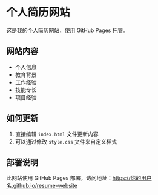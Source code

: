 # 个人简历网站

这是我的个人简历网站，使用 GitHub Pages 托管。

## 网站内容

- 个人信息
- 教育背景
- 工作经验
- 技能专长
- 项目经验

## 如何更新

1. 直接编辑 `index.html` 文件更新内容
2. 可以通过修改 `style.css` 文件来自定义样式

## 部署说明

此网站使用 GitHub Pages 部署，访问地址：https://你的用户名.github.io/resume-website
